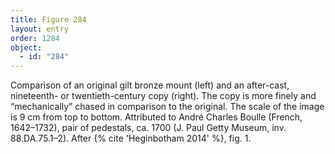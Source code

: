 ```yaml
---
title: Figure 284
layout: entry
order: 1284
object:
  - id: "284"
---
```


Comparison of an original gilt bronze mount (left) and an after-cast, nineteenth- or twentieth-century copy (right). The copy is more finely and “mechanically” chased in comparison to the original. The scale of the image is 9 cm from top to bottom. Attributed to André Charles Boulle (French, 1642–1732), pair of pedestals, ca. 1700 (J. Paul Getty Museum, inv. 88.DA.75.1–2). After {% cite 'Heginbotham 2014' %}, fig. 1.
